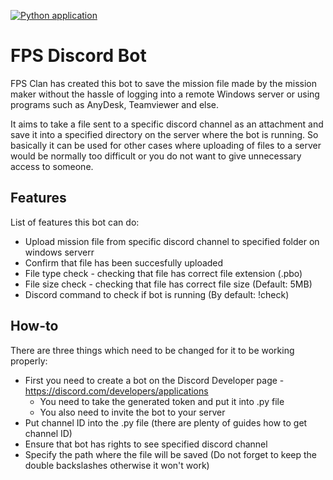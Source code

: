 [![Python application](https://github.com/dartus95/fps_bot/actions/workflows/python-app.yml/badge.svg?branch=main)](https://github.com/dartus95/fps_bot/actions/workflows/python-app.yml)

# FPS Discord Bot
FPS Clan has created this bot to save the mission file made by the mission maker without the hassle of logging into a remote Windows server or using programs such as AnyDesk, Teamviewer and else.

It aims to take a file sent to a specific discord channel as an attachment and save it into a specified directory on the server where the bot is running. So basically it can be used for other cases where uploading of files to a server would be normally too difficult or you do not want to give unnecessary access to someone.

## Features
List of features this bot can do:
* Upload mission file from specific discord channel to specified folder on windows serverr
* Confirm that file has been succesfully uploaded
* File type check - checking that file has correct file extension (.pbo)
* File size check - checking that file has correct file size (Default: 5MB)
* Discord command to check if bot is running (By default: !check)

## How-to
There are three things which need to be changed for it to be working properly:
* First you need to create a bot on the Discord Developer page - https://discord.com/developers/applications
    - You need to take the generated token and put it into .py file
    - You also need to invite the bot to your server
* Put channel ID into the .py file (there are plenty of guides how to get channel ID)
* Ensure that bot has rights to see specified discord channel
* Specify the path where the file will be saved (Do not forget to keep the double backslashes otherwise it won't work)
